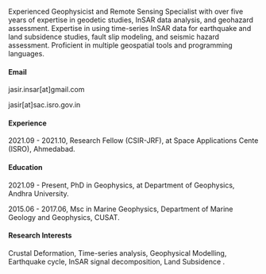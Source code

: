 Experienced Geophysicist and Remote Sensing Specialist with over five years of expertise in geodetic studies, InSAR data analysis, and geohazard assessment. Expertise in using time-series InSAR data for earthquake and land subsidence studies, fault slip modeling, and seismic hazard assessment. Proficient in multiple geospatial tools and programming languages.
#### Email
jasir.insar[at]gmail.com

jasir[at]sac.isro.gov.in


#### Experience
2021.09 - 2021.10, Research Fellow (CSIR-JRF), at Space Applications Cente (ISRO), Ahmedabad.


#### Education
2021.09 - Present, PhD in Geophysics, at Department of Geophysics, Andhra University.

2015.06 - 2017.06, Msc in Marine Geophysics, Department of Marine Geology and Geophysics, CUSAT.

#### Research Interests
Crustal Deformation, Time-series analysis, Geophysical Modelling, Earthquake cycle, InSAR signal decomposition, Land Subsidence .
